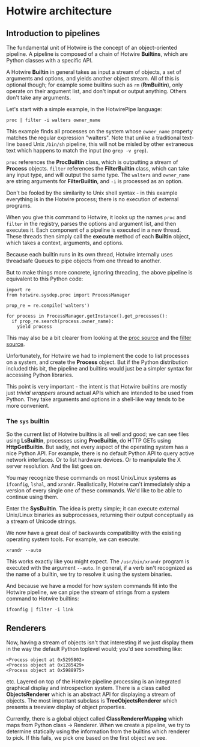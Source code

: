 # Hotwire architecture #

## Introduction to pipelines ##

The fundamental unit of Hotwire is the concept of an object-oriented pipeline.  A pipeline is composed of a chain of Hotwire **Builtins**, which are Python classes with a specific API.

A Hotwire **Builtin** in general takes as input a stream of objects, a set of arguments and options, and yields another object stream.  All of this is optional though; for example some builtins such as `rm` (**RmBuiltin**), only operate on their argument list, and don't input or output anything.  Others don't take any arguments.

Let's start with a simple example, in the HotwirePipe language:

```
proc | filter -i walters owner_name
```

This example finds all processes on the system whose `owner_name` property matches the regular expression "walters".   Note that unlike a traditional text-line based Unix `/bin/sh` pipeline, this will not be misled by other extraneous text
which happens to match the input (no `grep -v grep`).

`proc` references the **ProcBuiltin** class, which is outputting a stream of **Process** objects.  `filter` references the **FilterBuiltin** class, which can take any input type, and will output the same type.  The `walters` and `owner_name` are string arguments for **FilterBuiltin**, and `-i` is processed as an option.

Don't be fooled by the similarity to Unix shell syntax - in this example everything is in the Hotwire process; there is no execution of external programs.

When you give this command to Hotwire, it looks up the names `proc` and `filter` in the registry, parses the options and argument list, and then executes it.  Each component of a pipeline is executed in a new thread.  These threads then simply call the **execute** method of each **Builtin** object, which takes a context, arguments, and options.

Because each builtin runs in its own thread, Hotwire internally uses threadsafe Queues to pipe objects from one thread to another.

But to make things more concrete, ignoring threading, the above pipeline is equivalent to this Python code:

```
import re
from hotwire.sysdep.proc import ProcessManager

prop_re = re.compile('walters')

for process in ProcessManager.getInstance().get_processes():
  if prop_re.search(process.owner_name):
    yield process
```

This may also be a bit clearer from looking at the [proc source](http://hotwire-shell.googlecode.com/svn/trunk/hotwire/builtins/proc.py) and the [filter source](http://hotwire-shell.googlecode.com/svn/trunk/hotwire/builtins/filter.py).

Unfortunately, for Hotwire we had to implement the code to list processes on a system, and create the **Process** object.  But if the Python distribution included this bit, the pipeline and builtins would just be a simpler syntax for accessing Python libraries.

This point is very important - the intent is that Hotwire builtins are mostly just _trivial wrappers_ around actual APIs which are intended to be used from Python.  They take arguments and options in a shell-like way tends to be more convenient.

### The `sys` builtin ###

So the current list of Hotwire builtins is all well and good; we can see files using **LsBuiltin**, processes using **ProcBuiltin**, do HTTP GETs using **HttpGetBuiltin**.  But sadly, not every aspect of the operating system has a nice Python API.  For example, there is no default Python API to query active network interfaces.  Or to list hardware devices.  Or to manipulate the X server resolution.  And the list goes on.

You may recognize these commands on most Unix/Linux systems as `ifconfig`, `lshal`, and `xrandr`.  Realistically, Hotwire can't immediately ship a version of every single one of these commands.  We'd like to be able to continue using them.

Enter the **SysBuiltin**.  The idea is pretty simple; it can execute external Unix/Linux binaries as subprocesses, returning their output conceptually as a stream of Unicode strings.

We now have a great deal of backwards compatibility with the existing operating system tools.  For example, we can execute:

```
xrandr --auto
```

This works exactly like you might expect.  The `/usr/bin/xrandr` program is executed with the argument `--auto`.  In general, if a verb isn't recognized as the name of a builtin, we try to resolve it using the system binaries.

And because we have a model for how system commands fit into the Hotwire pipeline, we can pipe the stream of strings from a system command to Hotwire builtins:

```
ifconfig | filter -i link
```

## Renderers ##

Now, having a stream of objects isn't that interesting if we just display them in the way the default Python toplevel would; you'd see something like:

```
<Process object at 0x5295802>
<Process object at 0x1285429>
<Process object at 0x5988975>
```

etc.  Layered on top of the Hotwire pipeline processing is an integrated graphical display and introspection system.  There is a class called **ObjectsRenderer** which is an abstract API for displaying a stream of objects.  The most important subclass is **TreeObjectsRenderer** which presents a treeview display of object properties.

Currently, there is a global object called **ClassRendererMapping** which maps from Python class -> Renderer.  When we create a pipeline, we try to determine statically using the information from the builtins which renderer to pick.  If this fails, we pick one based on the first object we see.
